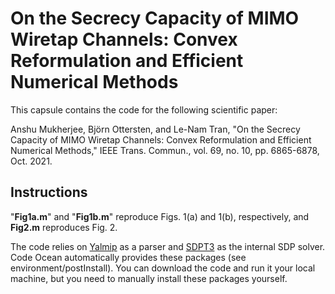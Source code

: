 # On the Secrecy Capacity of MIMO Wiretap Channels: Convex Reformulation and Efficient Numerical Methods

This capsule contains the code for the following scientific paper:

Anshu Mukherjee, Björn Ottersten, and Le-Nam Tran, "On the Secrecy Capacity of MIMO Wiretap Channels: Convex Reformulation and Efficient Numerical Methods,"  IEEE Trans. Commun., vol. 69, no. 10, pp. 6865-6878, Oct. 2021.

## Instructions
"**Fig1a.m**" and "**Fig1b.m**" reproduce Figs. 1(a) and 1(b), respectively, and **Fig2.m** reproduces Fig. 2.

The code relies on [Yalmip](https://yalmip.github.io/) as a parser and [SDPT3](https://github.com/sqlp/sdpt3) as the internal SDP solver. Code Ocean automatically provides these packages (see environment/postInstall). You can download the code and run it your local machine, but you need to manually install these packages yourself.
